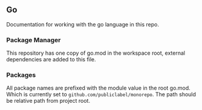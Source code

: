 ## Go

Documentation for working with the go language in this repo.

### Package Manager

This repository has one copy of go.mod in the workspace root, external
dependencies are added to this file.

### Packages

All package names are prefixed with the module value in the root go.mod. Which
is currently set to `github.com/publiclabel/monorepo`. The path should be
relative path from project root.
